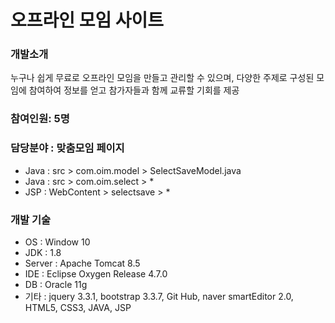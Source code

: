 # 오프라인 모임 사이트

### 개발소개
누구나 쉽게 무료로 오프라인 모임을 만들고 관리할 수 있으며, 다양한 주제로 구성된 모임에 참여하여 정보를 얻고 참가자들과 함께 교류할 기회를 제공

### 참여인원: 5명 

### 담당분야 : 맞춤모임 페이지
+ Java : src > com.oim.model > SelectSaveModel.java
+ Java : src > com.oim.select > *
+ JSP : WebContent > selectsave > *

### 개발 기술
+ OS : Window 10
+ JDK : 1.8
+ Server : Apache Tomcat 8.5
+ IDE : Eclipse Oxygen Release 4.7.0
+ DB : Oracle 11g
+ 기타 : jquery 3.3.1, bootstrap 3.3.7, Git Hub, naver smartEditor 2.0, HTML5, CSS3, JAVA, JSP
